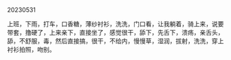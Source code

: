 20230531

上班，下雨，打车，口香糖，薄纱衬衫，洗洗，门口看，让我躺着，骑上来，说要带套，撸硬了，上来亲下，直接坐了，感觉很干，舔下，先舌下，溃疡，亲舌头，舔，不舒服，毒，然后直接搞，很干，不给内，慢慢草，湿润，拔射，洗洗，穿上衬衫拍照，吻别。